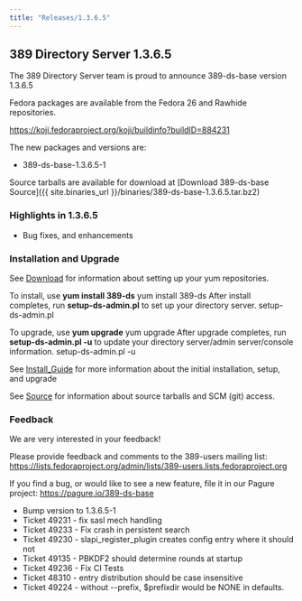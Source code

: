 ```yaml
---
title: "Releases/1.3.6.5"
---
```

389 Directory Server 1.3.6.5
-----------------------------

The 389 Directory Server team is proud to announce 389-ds-base version 1.3.6.5

Fedora packages are available from the Fedora 26 and Rawhide repositories.

https://koji.fedoraproject.org/koji/buildinfo?buildID=884231

The new packages and versions are:

-   389-ds-base-1.3.6.5-1

Source tarballs are available for download at [Download 389-ds-base Source]({{ site.binaries_url }}/binaries/389-ds-base-1.3.6.5.tar.bz2)

### Highlights in 1.3.6.5

-   Bug fixes, and enhancements

### Installation and Upgrade

See [Download](../download.html) for information about setting up your yum repositories.

To install, use **yum install 389-ds** yum install 389-ds After install completes, run **setup-ds-admin.pl** to set up your directory server. setup-ds-admin.pl

To upgrade, use **yum upgrade** yum upgrade After upgrade completes, run **setup-ds-admin.pl -u** to update your directory server/admin server/console information. setup-ds-admin.pl -u

See [Install\_Guide](../legacy/install-guide.html) for more information about the initial installation, setup, and upgrade

See [Source](../development/source.html) for information about source tarballs and SCM (git) access.

### Feedback

We are very interested in your feedback!

Please provide feedback and comments to the 389-users mailing list: <https://lists.fedoraproject.org/admin/lists/389-users.lists.fedoraproject.org>

If you find a bug, or would like to see a new feature, file it in our Pagure project: <https://pagure.io/389-ds-base>

- Bump version to 1.3.6.5-1
- Ticket 49231 - fix sasl mech handling
- Ticket 49233 - Fix crash in persistent search
- Ticket 49230 - slapi_register_plugin creates config entry where it should not
- Ticket 49135 - PBKDF2 should determine rounds at startup
- Ticket 49236 - Fix CI Tests
- Ticket 48310 - entry distribution should be case insensitive
- Ticket 49224 - without --prefix, $prefixdir would be NONE in defaults.


